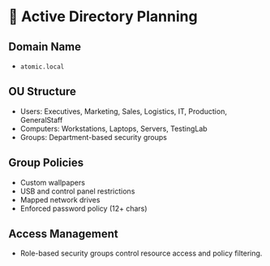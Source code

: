 # 🧩 Active Directory Planning

## Domain Name
- `atomic.local`

## OU Structure
- Users: Executives, Marketing, Sales, Logistics, IT, Production, GeneralStaff
- Computers: Workstations, Laptops, Servers, TestingLab
- Groups: Department-based security groups

## Group Policies
- Custom wallpapers
- USB and control panel restrictions
- Mapped network drives
- Enforced password policy (12+ chars)

## Access Management
- Role-based security groups control resource access and policy filtering.
